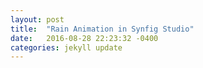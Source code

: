```yaml
---
layout: post
title:  "Rain Animation in Synfig Studio"
date:   2016-08-28 22:23:32 -0400
categories: jekyll update
---
```



